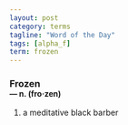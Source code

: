```yaml
---
layout: post
category: terms
tagline: "Word of the Day"
tags: [alpha_f]
term: frozen
---
```


<h3>Frozen<br/> <small>&mdash; n. (fro<span>&middot;</span>zen)</small></h3>
<p><ol>
<li>a meditative black barber</li>
</ol></p>

